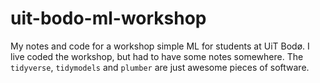 # uit-bodo-ml-workshop
My notes and code for a workshop simple ML for students at UiT Bodø. I live
coded the workshop, but had to have some notes somewhere. The `tidyverse`,
`tidymodels` and `plumber` are just awesome pieces of software. 